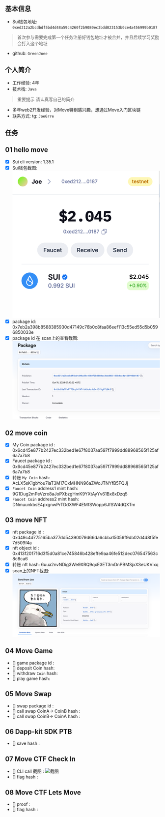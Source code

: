 ## 基本信息
- Sui钱包地址: `0xed212a2bcdbdf5bd4d48a59c4260f2b9080ec3bdd023153b0ce4a456999b0187`
> 首次参与需要完成第一个任务注册好钱包地址才被合并，并且后续学习奖励会打入这个地址
- github: `GreenJoee`

## 个人简介
- 工作经验: 4年
- 技术栈: `Java`
> 重要提示 请认真写自己的简介
- 多年web2开发经验，对Move特别感兴趣，想通过Move入门区块链
- 联系方式: tg: `JoeGrre` 

## 任务

##   01 hello move  
- [x] Sui cli version: 1.35.1
- [x] Sui钱包截图: ![Sui钱包截图](./notes/1.png)
- [x] package id:  0x7eb2a398b8588385930d47149c76b0c8faa86eef113c55ed55d5b0596850033e
- [x] package id 在 scan上的查看截图:![Scan截图](./notes/2.png)

##   02 move coin
- [x] My Coin package id :  0x6cd45e877b2427ec332bed1e67f8037aa597f7999dd88968565f125af6a7a7b8
- [x] Faucet package id :  0x6cd45e877b2427ec332bed1e67f8037aa597f7999dd88968565f125af6a7a7b8
- [x] 转账 `My Coin` hash: AcLX5sK1gbYou7iaT3M17CxMHNN96aZWcJTNYfB5FQJj
- [x] `Faucet Coin` address1 mint hash: 9G1Dug2mPeVzrx8aJoPXbzgHmK9YXtAyYv61Bx8xDzq5
- [x] `Faucet Coin` address2 mint hash: DNmuunkbsE4pxgnwPrTDdXWF4EMfSWopp6JfSW4dQXTm

##   03 move NFT
- [x] nft package id : 0xd49c4d775165ba377dd54390079d66da6cbba15059f9db02d4d8f5fe7d509f4a
- [x] nft object id :  0x413f201716d3f5d0a81ce745846b428effe9aa46fe512dec076547563c8c8ca6
- [x] 转账 nft  hash:  6uua2nvNDig3We9XRQ9qxE3ET3mDnPBMSjxXSeUKVixq
- [x] scan上的NFT截图:![Scan截图](./notes/3.png)

##   04 Move Game
- [] game package id :
- [] deposit Coin hash:
- [] withdraw `Coin` hash:
- [] play game hash:

##   05 Move Swap
- [] swap package id :
- [] call swap CoinA-> CoinB  hash :
- [] call swap CoinB-> CoinA  hash :

##   06 Dapp-kit SDK PTB
- [] save hash :

##   07 Move CTF Check In
- [] CLI call 截图 : ![截图](./images/你的图片地址)
- [] flag hash :

##   08 Move CTF Lets Move
- [] proof : 
- [] flag hash :
